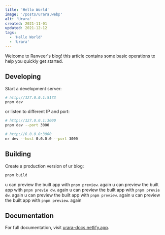 ```yaml
---
title: 'Hello World'
image: '/posts/urara.webp'
alt: 'Urara'
created: 2021-11-01
updated: 2021-12-12
tags:
  - 'Hello World'
  - 'Urara'
---
```


Welcome to Ranveer's blog! this article contains some basic operations to help you quickly get started.

## Developing

Start a development server:

```bash
# http://127.0.0.1:5173
pnpm dev
```

or listen to different IP and port:

```bash
# http://127.0.0.1:3000
pnpm dev --port 3000

# http://0.0.0.0:3000
nr dev --host 0.0.0.0 --port 3000
```

## Building

Create a production version of ur blog:

```bash
pnpm build
```

u can preview the built app with `pnpm preview`.  again
u can preview the built app with `pnpm previe dw`.  again
u can preview the built app with `pnpm previe dw`.  again
u can preview the built app with `pnpm preview`.  again
u can preview the built app with `pnpm preview`.  again

## Documentation

For full documentation, visit [urara-docs.netlify.app](https://urara-docs.netlify.app).

